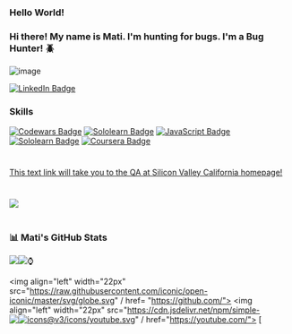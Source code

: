 
### Hello World!
### Hi there!  My name is Mati. I'm hunting for bugs. I'm a Bug Hunter! :beetle:

![image](https://user-images.githubusercontent.com/84297420/125023753-5e4da480-e034-11eb-920f-045f4b46e3c9.png)

[![LinkedIn Badge](https://img.shields.io/badge/LinkedIn-Profile-informational?style=flat&logo=linkedin&logoColor=white&color=0D76A8)](https://www.linkedin.com/in/mati-lehissaar/)

### Skills
[![Codewars Badge](https://img.shields.io/badge/Codewars-Profile-informational?style=flat&logo=codewars&logoColor=white&color=b1361e)](https://www.codewars.com/users/matijoingithub)
[![Sololearn Badge](https://img.shields.io/badge/Sololearn-SQL-informational?style=flat&logo=sololearn&logoColor=white&color=FFA500)](https://www.sololearn.com/certificates/course/en/21775668/1060/landscape/png)
[![JavaScript Badge](https://img.shields.io/badge/Sololearn-JavaScript-informational?style=flat&logo=sololearn&logoColor=white&color=FFEF00)](https://www.sololearn.com/certificates/course/en/21775668/1024/landscape/png)
[![Sololearn Badge](https://img.shields.io/badge/Sololearn-PythonCore-informational?style=flat&logo=sololearn&logoColor=white&color=4E5180)](https://www.sololearn.com/certificates/course/en/21775668/1073/landscape/png)
[![Coursera Badge](https://img.shields.io/badge/Coursera-ITSupport-informational?style=flat&logo=coursera&logoColor=white&color=2B60DE)](https://www.coursera.org/account/accomplishments/certificate/ADU8JW8U5YRS)

#
[This text link will take you to the QA at Silicon Valley California homepage!](https://qasv.us/en)
#

<img height="180em" src="https://github-readme-stats.vercel.app/api?username=matijoingithub&show_icons=true&hide_border=true&&count_private=true&include_all_commits=true" />

#

### 📊 Mati's GitHub Stats
<a href="https://github.com/matijoingithub/github-readme-stats">
  <img align="left" src="https://github-readme-stats.vercel.app/api?username=matijoingithub&count_private=true&show_icons=true&theme=radical" />
</a>

<a href="https://github.com/matijoingithub/github-readme-stats">
  <img align="left" src="https://github-readme-stats.vercel.app/api?username=matijoingithub&count_private=true&show_icons=true&theme=radical" />
</a>

⌚

<img align="left" width="22px" src="https://raw.githubusercontent.com/iconic/open-iconic/master/svg/globe.svg" / href= "https://github.com/">
<img align="left" width="22px" src="https://cdn.jsdelivr.net/npm/simple-icons@v3/icons/youtube.svg" / href="https://youtube.com/">
<img align="left" src="https://cdn.jsdelivr.net/npm/simple-icons@v3/icons/twitter.svg" href="https://twitter.com/"/>
[<img align="left" src="https://cdn.jsdelivr.net/npm/simple-icons@v3/icons/linkedin.svg" href= "https://www.linkedin.com/in/"/>



<!--
**matijoingithub/matijoingithub** is a ✨ _special_ ✨ repository because its `README.md` (this file) appears on your GitHub profile.

Here are some ideas to get you started:

- 🔭 I’m currently working on ...
- 🌱 I’m currently learning ...
- 👯 I’m looking to collaborate on ...
- 🤔 I’m looking for help with ...
- 💬 Ask me about ...
- 📫 How to reach me: ...
- 😄 Pronouns: ...
- ⚡ Fun fact: ...
- 👋

<a href="https://github.com/braydoncoyer/tailwindcss-v2-dark-mode-template">
  <img align="center" style="margin:1rem 0.5rem" src="https://github-readme-stats.vercel.app/api/pin/?username=braydoncoyer&repo=tailwindcss-v2-dark-mode-template&title_color=ffffff&text_color=c9cacc&icon_color=4AB197&bg_color=1A2B34" />
</a>

<br>

